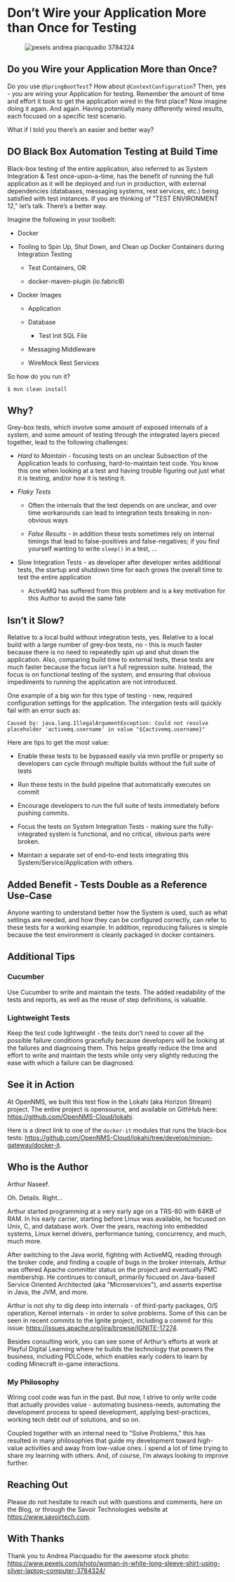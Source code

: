 # Don’t Wire your Application More than Once for Testing

<figure>
<img src="./assets/3rdparty/pexels/pexels-andrea-piacquadio-3784324.jpg"
alt="pexels andrea piacquadio 3784324" />
</figure>

## Do you Wire your Application More than Once?

Do you use `@SpringBootTest`? How about `@ContextConfiguration`? Then,
yes - you are wiring your Application for testing. Remember the amount
of time and effort it took to get the application wired in the first
place? Now imagine doing it again. And again. Having potentially many
differently wired results, each focused on a specific test scenario.

What if I told you there’s an easier and better way?

## DO Black Box Automation Testing at Build Time

Black-box testing of the entire application, also referred to as System
Integration & Test once-upon-a-time, has the benefit of running the full
application as it will be deployed and run in production, with external
dependencies (databases, messaging systems, rest services, etc.) being
satisfied with test instances. If you are thinking of "TEST ENVIRONMENT
12," let’s talk. There’s a better way.

Imagine the following in your toolbelt:

- Docker

- Tooling to Spin Up, Shut Down, and Clean up Docker Containers during
  Integration Testing

  - Test Containers, OR

  - docker-maven-plugin (io.fabric8)

- Docker Images

  - Application

  - Database

    - Test Init SQL File

  - Messaging Middleware

  - WireMock Rest Services

So how do you run it?

    $ mvn clean install

## Why?

Grey-box tests, which involve some amount of exposed internals of a
system, and some amount of testing through the integrated layers pieced
together, lead to the following challenges:

- *Hard to Maintain* - focusing tests on an unclear Subsection of the
  Application leads to confusing, hard-to-maintain test code. You know
  this one when looking at a test and having trouble figuring out just
  what it is testing, and/or how it is testing it.

- *Flaky Tests*

  - Often the internals that the test depends on are unclear, and over
    time workarounds can lead to integration tests breaking in
    non-obvious ways

  - *False Results* - in addition these tests sometimes rely on internal
    timings that lead to false-positives and false-negatives; if you
    find yourself wanting to write `sleep()` in a test, …​

- Slow Integration Tests - as developer after developer writes
  additional tests, the startup and shutdown time for each grows the
  overall time to test the entire application

  - ActiveMQ has suffered from this problem and is a key motivation for
    this Author to avoid the same fate

## Isn’t it Slow?

Relative to a local build without integration tests, yes. Relative to a
local build with a large number of grey-box tests, no - this is much
faster because there is no need to repeatedly spin up and shut down the
application. Also, comparing build time to external tests, these tests
are much faster because the focus isn’t a full regression suite.
Instead, the focus is on functional testing of the system, and ensuring
that obvious impediments to running the application are not introduced.

One example of a big win for this type of testing - new, required
configuration settings for the application. The intergation tests will
quickly fail with an error such as:

    Caused by: java.lang.IllegalArgumentException: Could not resolve placeholder 'activemq.username' in value "${activemq.username}"

Here are tips to get the most value:

- Enable these tests to be bypassed easily via mvn profile or property
  so developers can cycle through multiple builds without the full suite
  of tests

- Run these tests in the build pipeline that automatically executes on
  commit

- Encourage developers to run the full suite of tests immediately before
  pushing commits.

- Focus the tests on System Integration Tests - making sure the
  fully-integrated system is functional, and no critical, obvious parts
  were broken.

- Maintain a separate set of end-to-end tests integrating this
  System/Service/Application with others.

## Added Benefit - Tests Double as a Reference Use-Case

Anyone wanting to understand better how the System is used, such as what
settings are needed, and how they can be configured correctly, can refer
to these tests for a working example. In addition, reproducing failures
is simple because the test environment is cleanly packaged in docker
containers.

## Additional Tips

### Cucumber

Use Cucumber to write and maintain the tests. The added readability of
the tests and reports, as well as the reuse of step definitions, is
valuable.

### Lightweight Tests

Keep the test code lightweight - the tests don’t need to cover all the
possible failure conditions gracefully because developers will be
looking at the failures and diagnosing them. This helps greatly reduce
the time and effort to write and maintain the tests while only very
slightly reducing the ease with which a failure can be diagnosed.

## See it in Action

At OpenNMS, we built this test flow in the Lokahi (aka Horizon Stream)
project. The entire project is opensource, and available on GithHub
here: <https://github.com/OpenNMS-Cloud/lokahi>.

Here is a direct link to one of the `docker-it` modules that runs the
black-box tests:
<https://github.com/OpenNMS-Cloud/lokahi/tree/develop/minion-gateway/docker-it>.

## Who is the Author

Arthur Naseef.

Oh. Details. Right…​

Arthur started programming at a very early age on a TRS-80 with 64KB of
RAM. In his early carrier, starting before Linux was available, he
focused on Unix, C, and database work. Over the years, reaching into
embedded systems, Linux kernel drivers, performance tuning, concurrency,
and much, much more.

After switching to the Java world, fighting with ActiveMQ, reading
through the broker code, and finding a couple of bugs in the broker
internals, Arthur was offered Apache committer status on the project and
eventually PMC membership. He continues to consult, primarily focused on
Java-based Service Oriented Architected (aka "Microservices"), and
asserts expertise in Java, the JVM, and more.

Arthur is not shy to dig deep into internals - of third-party packages,
O/S operation, Kernel internals - in order to solve problems. Some of
this can be seen in recent commits to the Ignite project, including a
commit for this issue:
<https://issues.apache.org/jira/browse/IGNITE-17274>.

Besides consulting work, you can see some of Arthur’s efforts at work at
Playful Digital Learning where he builds the technology that powers the
business, including PDLCode, which enables early coders to learn by
coding Minecraft in-game interactions.

### My Philosophy

Wiring cool code was fun in the past. But now, I strive to only write
code that actually provides value - automating business-needs,
automating the development process to speed development, applying
best-practices, working tech debt out of solutions, and so on.

Coupled together with an internal need to "Solve Problems," this has
resulted in many philosophies that guide my development toward
high-value activities and away from low-value ones. I spend a lot of
time trying to share my learning with others. And, of course, I’m always
looking to improve further.

## Reaching Out

Please do not hesitate to reach out with questions and comments, here on
the Blog, or through the Savoir Technologies website at
<https://www.savoirtech.com>.

## With Thanks

Thank you to Andrea Piacquadio for the awesome stock photo:
<https://www.pexels.com/photo/woman-in-white-long-sleeve-shirt-using-silver-laptop-computer-3784324/>
